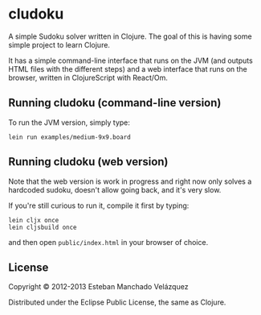 # cludoku

A simple Sudoku solver written in Clojure. The goal of this is having
some simple project to learn Clojure.

It has a simple command-line interface that runs on the JVM (and
outputs HTML files with the different steps) and a web interface
that runs on the browser, written in ClojureScript with React/Om.

## Running cludoku (command-line version)

To run the JVM version, simply type:

    lein run examples/medium-9x9.board

## Running cludoku (web version)

Note that the web version is work in progress and right now only
solves a hardcoded sudoku, doesn't allow going back, and it's very
slow.

If you're still curious to run it, compile it first by typing:

    lein cljx once
    lein cljsbuild once

and then open `public/index.html` in your browser of choice.

## License

Copyright © 2012-2013 Esteban Manchado Velázquez

Distributed under the Eclipse Public License, the same as Clojure.
